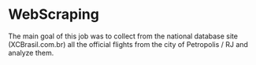 # WebScraping

The main goal of this job was to collect from the national database site (XCBrasil.com.br) all the official flights from the city of Petropolis / RJ and analyze them.
